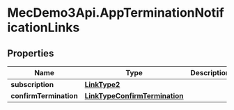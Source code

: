 # MecDemo3Api.AppTerminationNotificationLinks

## Properties
Name | Type | Description | Notes
------------ | ------------- | ------------- | -------------
**subscription** | [**LinkType2**](LinkType2.md) |  | 
**confirmTermination** | [**LinkTypeConfirmTermination**](LinkTypeConfirmTermination.md) |  | [optional] 



